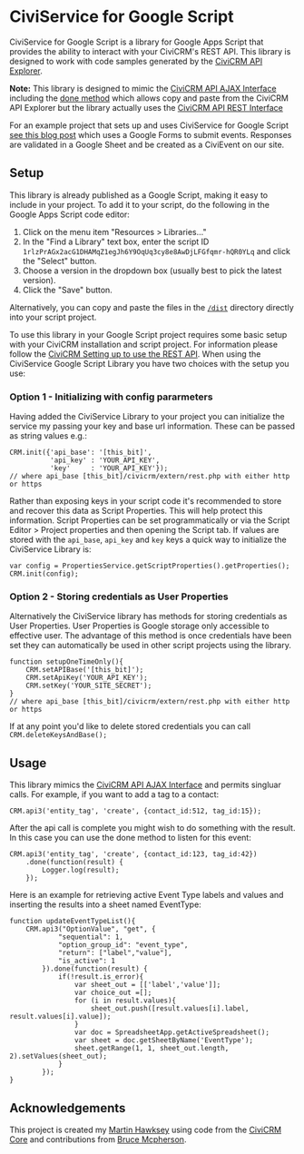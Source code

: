 # CiviService for Google Script

CiviService for Google Script is a library for Google Apps Script that provides the
ability to interact with your CiviCRM's REST API. This library is designed to work with code samples generated by the [CiviCRM API Explorer](https://wiki.civicrm.org/confluence/display/CRMDOC/Using+the+API#UsingtheAPI-ExploringtheAPIanddocumentation). 

**Note:** This library is designed to mimic the [CiviCRM API AJAX Interface](https://wiki.civicrm.org/confluence/display/CRMDOC/AJAX+Interface) including the [done method](http://api.jquery.com/deferred.done/) which allows copy and paste from the CiviCRM API Explorer but the library actually uses the [CiviCRM API REST Interface](https://wiki.civicrm.org/confluence/display/CRMDOC/REST+interface)

For an example project that sets up and uses CiviService for Google Script [see this blog post](https://mashe.hawksey.info/?p=17333) which uses a Google Forms to submit events. Responses are validated in a Google Sheet and be created as a CiviEvent on our site.


## Setup

This library is already published as a Google Script, making it easy to include
in your project. To add it to your script, do the following in the Google Apps Script
code editor:

1. Click on the menu item "Resources > Libraries..."
1. In the "Find a Library" text box, enter the script ID
   `1rlzPrAGx2acG1DHAMqZ1egJh6Y9OqUq3cy8e8AwDjLFGfqmr-hQR0YLq` and click the
   "Select" button.
1. Choose a version in the dropdown box (usually best to pick the latest
   version).
1. Click the "Save" button.

Alternatively, you can copy and paste the files in the [`/dist`](dist) directory
directly into your script project.

To use this library in your Google Script project requires some basic setup with your CiviCRM installation and script project. For information please follow the [CiviCRM Setting up to use the REST API](https://wiki.civicrm.org/confluence/display/CRMDOC/REST+interface#RESTinterface-SettinguptousetheRESTAPI). When using the CiviService Google Script Library you have two choices with the setup you use:

### Option 1 - Initializing with config pararmeters
Having added the CiviService Library to your project you can initialize the service my passing your key and base url information. These can be passed as string values e.g.:

	
	CRM.init({'api_base': '[this_bit]', 
		      'api_key'	: 'YOUR_API_KEY',
          	  'key'		: 'YOUR_API_KEY'});
	// where api_base [this_bit]/civicrm/extern/rest.php with either http or https
	
Rather than exposing keys in your script code it's recommended to store and recover this data as Script Properties. This will help protect this information. Script Properties can be set programmatically or via the Script Editor > Project properties and then opening the Script tab.  If values are stored with the `api_base`, `api_key` and `key` keys a quick way to initialize the CiviService Library is:

	var config = PropertiesService.getScriptProperties().getProperties();
	CRM.init(config);

### Option 2 - Storing credentials as User Properties
Alternatively the CiviService library has methods for storing credentials as User Properties. User Properties is Google storage only accessible to effective user. The advantage of this method is once credentials have been set they can automatically be used in other script projects using the library. 

	function setupOneTimeOnly(){
  		CRM.setAPIBase('[this_bit]'); 
  		CRM.setApiKey('YOUR_API_KEY'); 
  		CRM.setKey('YOUR_SITE_SECRET'); 
	}
	// where api_base [this_bit]/civicrm/extern/rest.php with either http or https

If at any point you'd like to delete stored credentials you can call `CRM.deleteKeysAndBase();`

## Usage
This library mimics the [CiviCRM API AJAX Interface](https://wiki.civicrm.org/confluence/display/CRMDOC/AJAX+Interface) and permits singluar calls. For example, if you want to add a tag to a contact:

	CRM.api3('entity_tag', 'create', {contact_id:512, tag_id:15});

After the api call is complete you might wish to do something with the result. In this case you can use the done method to listen for this event:

	CRM.api3('entity_tag', 'create', {contact_id:123, tag_id:42})
		.done(function(result) {
  			Logger.log(result);
  		});

Here is an example for retrieving active Event Type labels and values and inserting the results into a sheet named EventType:

	function updateEventTypeList(){
		CRM.api3("OptionValue", "get", {
				"sequential": 1,
    			"option_group_id": "event_type",
    			"return": ["label","value"],
    			"is_active": 1
  			}).done(function(result) {
				if(!result.is_error){      
					var sheet_out = [['label','value']];
					var choice_out =[];
					for (i in result.values){
						sheet_out.push([result.values[i].label, result.values[i].value]); 
					}
					var doc = SpreadsheetApp.getActiveSpreadsheet();
					var sheet = doc.getSheetByName('EventType');
					sheet.getRange(1, 1, sheet_out.length, 2).setValues(sheet_out);
				}
			});
	}

## Acknowledgements
This project is created my [Martin Hawksey](https:/mashe.hawksey.info) using code from the [CiviCRM Core](https://github.com/civicrm/civicrm-core) and contributions from [Bruce Mcpherson](http://ramblings.mcpher.com/).

